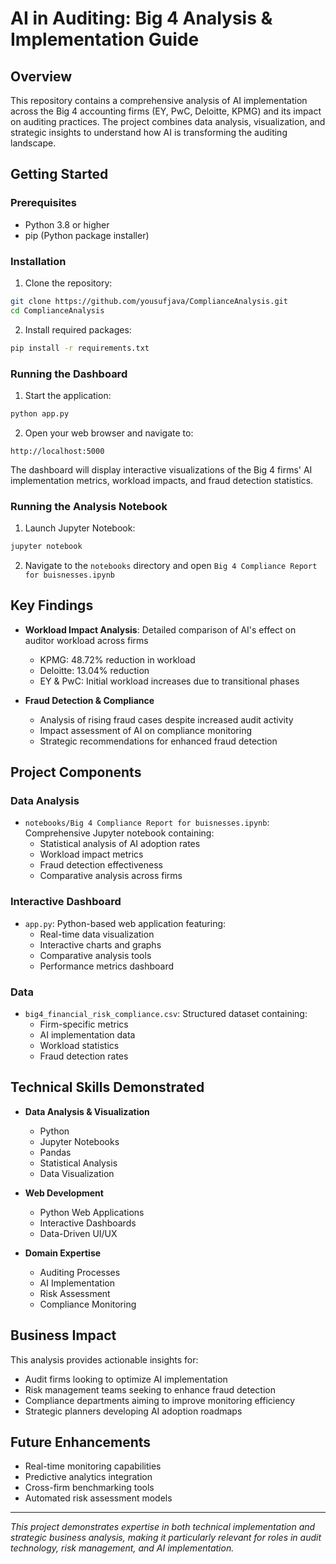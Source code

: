 # AI in Auditing: Big 4 Analysis & Implementation Guide

## Overview
This repository contains a comprehensive analysis of AI implementation across the Big 4 accounting firms (EY, PwC, Deloitte, KPMG) and its impact on auditing practices. The project combines data analysis, visualization, and strategic insights to understand how AI is transforming the auditing landscape.

## Getting Started

### Prerequisites
- Python 3.8 or higher
- pip (Python package installer)

### Installation
1. Clone the repository:
```bash
git clone https://github.com/yousufjava/ComplianceAnalysis.git
cd ComplianceAnalysis
```

2. Install required packages:
```bash
pip install -r requirements.txt
```

### Running the Dashboard
1. Start the application:
```bash
python app.py
```

2. Open your web browser and navigate to:
```
http://localhost:5000
```

The dashboard will display interactive visualizations of the Big 4 firms' AI implementation metrics, workload impacts, and fraud detection statistics.

### Running the Analysis Notebook
1. Launch Jupyter Notebook:
```bash
jupyter notebook
```

2. Navigate to the `notebooks` directory and open `Big 4 Compliance Report for buisnesses.ipynb`

## Key Findings
- **Workload Impact Analysis**: Detailed comparison of AI's effect on auditor workload across firms
  - KPMG: 48.72% reduction in workload
  - Deloitte: 13.04% reduction
  - EY & PwC: Initial workload increases due to transitional phases

- **Fraud Detection & Compliance**
  - Analysis of rising fraud cases despite increased audit activity
  - Impact assessment of AI on compliance monitoring
  - Strategic recommendations for enhanced fraud detection

## Project Components

### Data Analysis
- `notebooks/Big 4 Compliance Report for buisnesses.ipynb`: Comprehensive Jupyter notebook containing:
  - Statistical analysis of AI adoption rates
  - Workload impact metrics
  - Fraud detection effectiveness
  - Comparative analysis across firms

### Interactive Dashboard
- `app.py`: Python-based web application featuring:
  - Real-time data visualization
  - Interactive charts and graphs
  - Comparative analysis tools
  - Performance metrics dashboard

### Data
- `big4_financial_risk_compliance.csv`: Structured dataset containing:
  - Firm-specific metrics
  - AI implementation data
  - Workload statistics
  - Fraud detection rates

## Technical Skills Demonstrated
- **Data Analysis & Visualization**
  - Python
  - Jupyter Notebooks
  - Pandas
  - Statistical Analysis
  - Data Visualization

- **Web Development**
  - Python Web Applications
  - Interactive Dashboards
  - Data-Driven UI/UX

- **Domain Expertise**
  - Auditing Processes
  - AI Implementation
  - Risk Assessment
  - Compliance Monitoring

## Business Impact
This analysis provides actionable insights for:
- Audit firms looking to optimize AI implementation
- Risk management teams seeking to enhance fraud detection
- Compliance departments aiming to improve monitoring efficiency
- Strategic planners developing AI adoption roadmaps

## Future Enhancements
- Real-time monitoring capabilities
- Predictive analytics integration
- Cross-firm benchmarking tools
- Automated risk assessment models


---
*This project demonstrates expertise in both technical implementation and strategic business analysis, making it particularly relevant for roles in audit technology, risk management, and AI implementation.* 